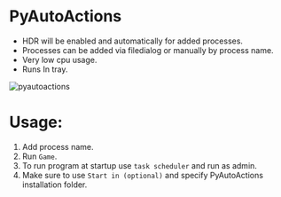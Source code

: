 # PyAutoActions


- HDR will be enabled and automatically for added processes.
- Processes can be added via filedialog or manually by process name.
- Very low cpu usage.
- Runs In tray.



![pyautoactions](https://github.com/7gxycn08/PyAutoActions/assets/121936658/3db2657d-f30a-4c25-bb99-30994e897fda)




# Usage:
1. Add process name.
2. Run `Game`.
3. To run program at startup use `task scheduler` and run as admin.
4. Make sure to use `Start in (optional)` and specify PyAutoActions installation folder. 


